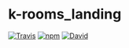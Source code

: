 # k-rooms_landing
[![Travis](https://img.shields.io/travis/rust-lang/rust.svg?maxAge=2592000)](https://github.com/rogatnev-nikita/k-rooms_landing)
[![npm](https://img.shields.io/npm/v/npm.svg?maxAge=2592000)](https://github.com/rogatnev-nikita/k-rooms_landing)
[![David](https://img.shields.io/david/strongloop/express.svg?maxAge=2592000)]([![npm](https://img.shields.io/npm/v/npm.svg?maxAge=2592000)](https://github.com/rogatnev-nikita/k-rooms_landing))
